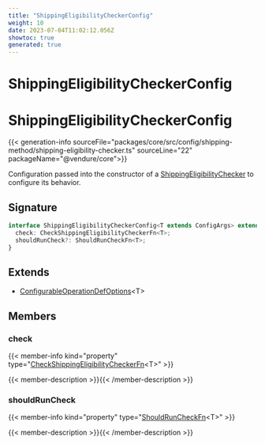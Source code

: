 ```yaml
---
title: "ShippingEligibilityCheckerConfig"
weight: 10
date: 2023-07-04T11:02:12.056Z
showtoc: true
generated: true
---
```

<!-- This file was generated from the Vendure source. Do not modify. Instead, re-run the "docs:build" script -->

# ShippingEligibilityCheckerConfig
<div class="symbol">


# ShippingEligibilityCheckerConfig

{{< generation-info sourceFile="packages/core/src/config/shipping-method/shipping-eligibility-checker.ts" sourceLine="22" packageName="@vendure/core">}}

Configuration passed into the constructor of a <a href='/typescript-api/shipping/shipping-eligibility-checker#shippingeligibilitychecker'>ShippingEligibilityChecker</a> to
configure its behavior.

## Signature

```TypeScript
interface ShippingEligibilityCheckerConfig<T extends ConfigArgs> extends ConfigurableOperationDefOptions<T> {
  check: CheckShippingEligibilityCheckerFn<T>;
  shouldRunCheck?: ShouldRunCheckFn<T>;
}
```
## Extends

 * <a href='/typescript-api/configurable-operation-def/configurable-operation-def-options#configurableoperationdefoptions'>ConfigurableOperationDefOptions</a>&#60;T&#62;


## Members

### check

{{< member-info kind="property" type="<a href='/typescript-api/shipping/check-shipping-eligibility-checker-fn#checkshippingeligibilitycheckerfn'>CheckShippingEligibilityCheckerFn</a>&#60;T&#62;"  >}}

{{< member-description >}}{{< /member-description >}}

### shouldRunCheck

{{< member-info kind="property" type="<a href='/typescript-api/shipping/should-run-check-fn#shouldruncheckfn'>ShouldRunCheckFn</a>&#60;T&#62;"  >}}

{{< member-description >}}{{< /member-description >}}


</div>
